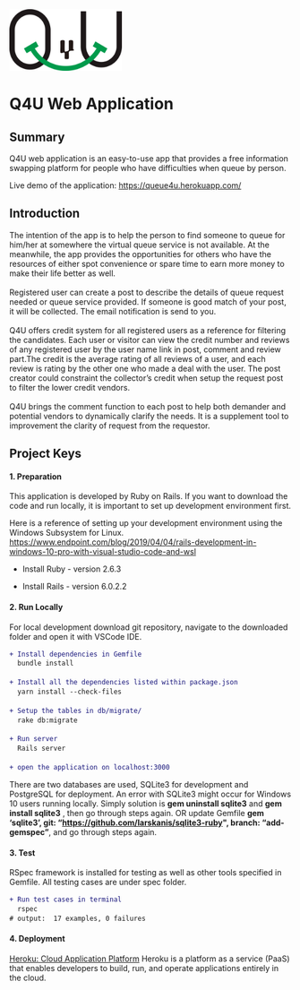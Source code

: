 <img src='app/assets/images/logo2.png' width="201" height="110">

# Q4U Web Application

## Summary
Q4U web application is an easy-to-use app that provides a free information swapping platform for people who have difficulties when queue by person. 

Live demo of the application: https://queue4u.herokuapp.com/

## Introduction
The intention of the app is to help the person to find someone to queue for him/her at somewhere the virtual queue service is not available. At the meanwhile, the app provides the opportunities for others who have the resources of either spot convenience or spare time to earn more money to make their life better as well.<br><br>
Registered user can create a post to describe the details of queue request needed or queue service provided. If someone is good match of your post, it will be collected. The email notification is send to you.<br><br>
Q4U offers credit system for all registered users as a reference for filtering the candidates. Each user or visitor can view the credit number and reviews of any registered user by the user name link in post, comment and review part.The credit is the average rating of all reviews of a user, and each review is rating by the other one who made a deal with the user. The post creator could constraint the collector’s credit when setup the request post to filter the lower credit vendors.<br><br>
Q4U brings the comment function to each post to help both demander and potential vendors to dynamically clarify the needs. It is a supplement tool to improvement the clarity of request from the requestor.


## Project Keys

#### 1. Preparation
This application is developed by Ruby on Rails. If you want to download the code and run locally, it is important to set up development environment first.

Here is a reference of setting up your development environment using the Windows Subsystem for Linux. https://www.endpoint.com/blog/2019/04/04/rails-development-in-windows-10-pro-with-visual-studio-code-and-wsl

* Install Ruby - version 2.6.3

* Install Rails - version 6.0.2.2

#### 2. Run Locally
For local development download git repository, navigate to the downloaded folder and open it with VSCode IDE.

````diff
+ Install dependencies in Gemfile
  bundle install

+ Install all the dependencies listed within package.json 
  yarn install --check-files

+ Setup the tables in db/migrate/
  rake db:migrate

+ Run server
  Rails server

+ open the application on localhost:3000
````
There are two databases are used, SQLite3 for development and PostgreSQL for deployment. An error with SQLite3 might occur for Windows 10 users running locally. Simply solution is **gem uninstall sqlite3** and **gem install sqlite3** , then go through steps again. OR update Gemfile **gem ‘sqlite3’, git: “https://github.com/larskanis/sqlite3-ruby", branch: “add-gemspec”**, and go through steps again.

#### 3. Test
RSpec framework is installed for testing as well as other tools specified in Gemfile. All testing cases are under spec folder. 
````diff
+ Run test cases in terminal
  rspec
# output:  17 examples, 0 failures
````
#### 4. Deployment
[Heroku: Cloud Application Platform](https://www.heroku.com/) Heroku is a platform as a service (PaaS) that enables developers to build, run, and operate applications entirely in the cloud.



